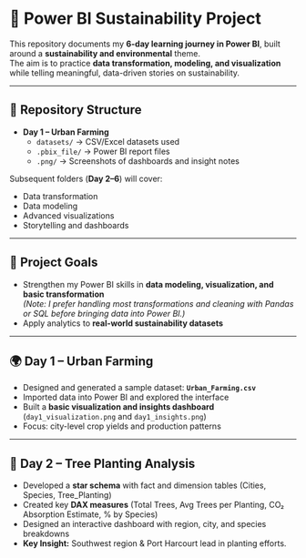 # 🌱 Power BI Sustainability Project  

This repository documents my **6-day learning journey in Power BI**, built around a **sustainability and environmental** theme.  
The aim is to practice **data transformation, modeling, and visualization** while telling meaningful, data-driven stories on sustainability.  

---

## 📂 Repository Structure  
- **Day 1 – Urban Farming**  
  - `datasets/` → CSV/Excel datasets used  
  - `.pbix_file/` → Power BI report files  
  - `.png/` → Screenshots of dashboards and insight notes  

Subsequent folders (**Day 2–6**) will cover:  
- Data transformation  
- Data modeling  
- Advanced visualizations  
- Storytelling and dashboards  

---

## 🎯 Project Goals  
- Strengthen my Power BI skills in **data modeling, visualization, and basic transformation**  
  *(Note: I prefer handling most transformations and cleaning with Pandas or SQL before bringing data into Power BI.)*  
- Apply analytics to **real-world sustainability datasets**  

---

## 🌍 Day 1 – Urban Farming  
- Designed and generated a sample dataset: **`Urban_Farming.csv`**  
- Imported data into Power BI and explored the interface  
- Built a **basic visualization and insights dashboard** (`day1_visualization.png` and `day1_insights.png`)  
- Focus: city-level crop yields and production patterns  

---

## 🌳 Day 2 – Tree Planting Analysis  
- Developed a **star schema** with fact and dimension tables (Cities, Species, Tree_Planting)  
- Created key **DAX measures** (Total Trees, Avg Trees per Planting, CO₂ Absorption Estimate, % by Species)  
- Designed an interactive dashboard with region, city, and species breakdowns  
- **Key Insight:** Southwest region & Port Harcourt lead in planting efforts. 
